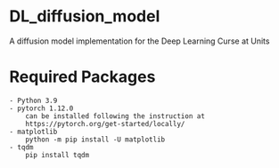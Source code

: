 # DL_diffusion_model
A diffusion model implementation for the Deep Learning Curse at Units

# Required Packages

    - Python 3.9
    - pytorch 1.12.0
        can be installed following the instruction at
        https://pytorch.org/get-started/locally/
    - matplotlib 
        python -m pip install -U matplotlib
    - tqdm
        pip install tqdm